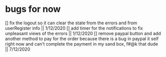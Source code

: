 # bugs for now

[] fix the logout so it can clear the state from the errors and from userRegister info || 1/12/2020
[] add timer for the notifications to fix unpleasant views of the errors || 1/12/2020
[] remove paypal button and add another method to pay for the order because there is a bug in paypal it self right now and can't complete the payment in my sand box, f#@k that dude || 7/12/2020